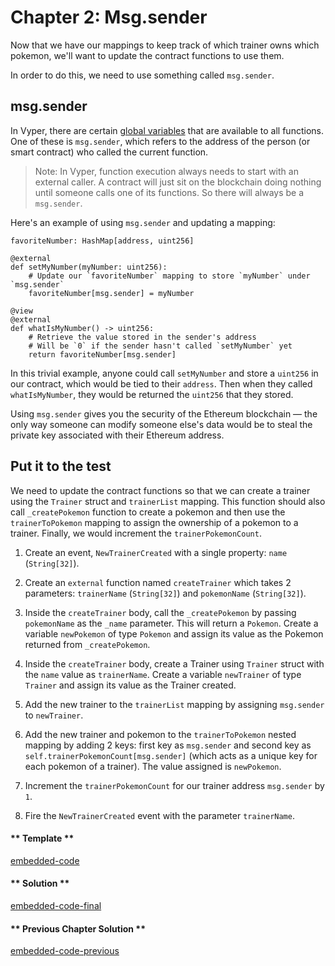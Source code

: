# Chapter 2: Msg.sender

Now that we have our mappings to keep track of which trainer owns which pokemon, we'll want to update the contract functions to use them.

In order to do this, we need to use something called `msg.sender`.

## msg.sender

In Vyper, there are certain [global variables](https://docs.vyperlang.org/en/stable/constants-and-vars.html#environment-variables) that are available to all functions. One of these is `msg.sender`, which refers to the address of the person (or smart contract) who called the current function.

> Note: In Vyper, function execution always needs to start with an external caller. A contract will just sit on the blockchain doing nothing until someone calls one of its functions. So there will always be a `msg.sender`.

Here's an example of using `msg.sender` and updating a mapping:

```vyper
favoriteNumber: HashMap[address, uint256]

@external
def setMyNumber(myNumber: uint256):
    # Update our `favoriteNumber` mapping to store `myNumber` under `msg.sender`
    favoriteNumber[msg.sender] = myNumber

@view
@external
def whatIsMyNumber() -> uint256:
    # Retrieve the value stored in the sender's address
    # Will be `0` if the sender hasn't called `setMyNumber` yet
    return favoriteNumber[msg.sender]
```

In this trivial example, anyone could call `setMyNumber` and store a `uint256` in our contract, which would be tied to their `address`. Then when they called `whatIsMyNumber`, they would be returned the `uint256` that they stored.

Using `msg.sender` gives you the security of the Ethereum blockchain — the only way someone can modify someone else's data would be to steal the private key associated with their Ethereum address.

## Put it to the test

We need to update the contract functions so that we can create a trainer using the `Trainer` struct and `trainerList` mapping. This function should also call `_createPokemon` function to create a pokemon and then use the `trainerToPokemon` mapping to assign the ownership of a pokemon to a trainer. Finally, we would increment the `trainerPokemonCount`.

1. Create an event, `NewTrainerCreated` with a single property: `name` (`String[32]`).

2. Create an `external` function named `createTrainer` which takes 2 parameters: `trainerName` (`String[32]`) and `pokemonName` (`String[32]`).

3. Inside the `createTrainer` body, call the `_createPokemon` by passing `pokemonName` as the `_name` parameter. This will return a `Pokemon`. Create a variable `newPokemon` of type `Pokemon` and assign its value as the Pokemon returned from `_createPokemon`.

4. Inside the `createTrainer` body, create a Trainer using `Trainer` struct with the `name` value as `trainerName`. Create a variable `newTrainer` of type `Trainer` and assign its value as the Trainer created.

5. Add the new trainer to the `trainerList` mapping by assigning `msg.sender` to `newTrainer`.

6. Add the new trainer and pokemon to the `trainerToPokemon` nested mapping by adding 2 keys: first key as `msg.sender` and second key as `self.trainerPokemonCount[msg.sender]` (which acts as a unique key for each pokemon of a trainer). The value assigned is `newPokemon`.

7. Increment the `trainerPokemonCount` for our trainer address `msg.sender` by `1`.

8. Fire the `NewTrainerCreated` event with the parameter `trainerName`.

<!-- tabs:start -->

#### ** Template **

[embedded-code](../assets/2/2.2-template-code.vy ':include :type=code embed-template')

#### ** Solution **

[embedded-code-final](../assets/2/2.2-finished-code.vy ':include :type=code embed-final')

#### ** Previous Chapter Solution **

[embedded-code-previous](../assets/2/2.1-finished-code.vy ':include :type=code embed-previous')

<!-- tabs:end -->
